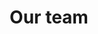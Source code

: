 ---
title: Our team
description: 'In the event of a critical issue or urgent matter affecting this site, please contact us at https://github.com/openbullet2'
type: about

menu:
  main:
    name: 'About'
    weight: 3
  footer:
    name: 'About'
    weight: 3

_enabled_editors:
  - visual
  - content
  - source
---